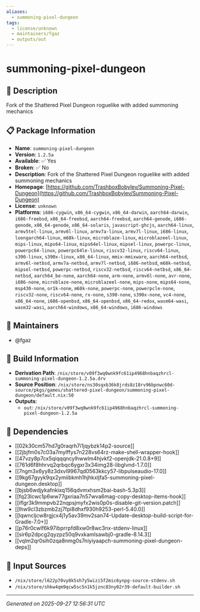 ```yaml
---
aliases:
  - summoning-pixel-dungeon
tags:
  - license/unknown
  - maintainers/fgaz
  - outputs/out
---
```


# summoning-pixel-dungeon

## 📝 Description

Fork of the Shattered Pixel Dungeon roguelike with added summoning mechanics

## 📋 Package Information

- **Name**: `summoning-pixel-dungeon`
- **Version**: `1.2.5a`
- **Available**: ✅ Yes
- **Broken**: ✅ No
- **Description**: Fork of the Shattered Pixel Dungeon roguelike with added summoning mechanics
- **Homepage**: [https://github.com/TrashboxBobylev/Summoning-Pixel-Dungeon](https://github.com/TrashboxBobylev/Summoning-Pixel-Dungeon)
- **License**: `unknown`
- **Platforms**: `i686-cygwin`, `x86_64-cygwin`, `x86_64-darwin`, `aarch64-darwin`, `i686-freebsd`, `x86_64-freebsd`, `aarch64-freebsd`, `aarch64-genode`, `i686-genode`, `x86_64-genode`, `x86_64-solaris`, `javascript-ghcjs`, `aarch64-linux`, `armv5tel-linux`, `armv6l-linux`, `armv7a-linux`, `armv7l-linux`, `i686-linux`, `loongarch64-linux`, `m68k-linux`, `microblaze-linux`, `microblazeel-linux`, `mips-linux`, `mips64-linux`, `mips64el-linux`, `mipsel-linux`, `powerpc-linux`, `powerpc64-linux`, `powerpc64le-linux`, `riscv32-linux`, `riscv64-linux`, `s390-linux`, `s390x-linux`, `x86_64-linux`, `mmix-mmixware`, `aarch64-netbsd`, `armv6l-netbsd`, `armv7a-netbsd`, `armv7l-netbsd`, `i686-netbsd`, `m68k-netbsd`, `mipsel-netbsd`, `powerpc-netbsd`, `riscv32-netbsd`, `riscv64-netbsd`, `x86_64-netbsd`, `aarch64_be-none`, `aarch64-none`, `arm-none`, `armv6l-none`, `avr-none`, `i686-none`, `microblaze-none`, `microblazeel-none`, `mips-none`, `mips64-none`, `msp430-none`, `or1k-none`, `m68k-none`, `powerpc-none`, `powerpcle-none`, `riscv32-none`, `riscv64-none`, `rx-none`, `s390-none`, `s390x-none`, `vc4-none`, `x86_64-none`, `i686-openbsd`, `x86_64-openbsd`, `x86_64-redox`, `wasm64-wasi`, `wasm32-wasi`, `aarch64-windows`, `x86_64-windows`, `i686-windows`
## 👥 Maintainers

- @fgaz


## 🔧 Build Information

- **Derivation Path**: `/nix/store/v09f3wq0wnk9fc61ip4968hnbaqzhrcl-summoning-pixel-dungeon-1.2.5a.drv`
- **Source Position**: `/nix/store/ns30sqxb36k8jrds8z18rv96bpnwc60d-source/pkgs/games/shattered-pixel-dungeon/summoning-pixel-dungeon/default.nix:50`
- **Outputs**:
  - `out`:  `/nix/store/v09f3wq0wnk9fc61ip4968hnbaqzhrcl-summoning-pixel-dungeon-1.2.5a`

## 🔗 Dependencies

- [[02k30cm57hd7g0raqrh7i1jqybzk14p2-source]]
- [[2jbjfm0s7c03a7mylffys7n228vs64rz-make-shell-wrapper-hook]]
- [[47vzy8p7cx5qiqqqncylhwwlm4hjvkf2-openjdk-21.0.8+9]]
- [[761d6f8hhrvq2qrbqc6ygxr3x34img28-libglvnd-1.7.0]]
- [[7ngm3x6yy8z3dxvl9967qd0563kkcy57-libpulseaudio-17.0]]
- [[9kg67gyyk9qx2ymiibkmh1hjhkxljfa5-summoning-pixel-dungeon.desktop]]
- [[bjsb6wdjykafnkixq156qdvmxhsm2bai-bash-5.3p3]]
- [[fq23lcwc1p6ww77gxriaa7n57wva6mag-copy-desktop-items-hook]]
- [[iflgr3k9mmpvb22nqpsjmyfx2wis0p0s-disable-git-version.patch]]
- [[lhw9cl3zbzmb2zj7fpi8dhxf930h9253-perl-5.40.0]]
- [[lqwncljcw8rgjcx4j1y5av39mv2san74-Update-desktop-build-script-for-Gradle-7.0+]]
- [[p76r0cwlf6k97ibprrpfd8xw0r8wc3nx-stdenv-linux]]
- [[sir6p2dpcg2qyzpz50q9vxkamlsawbj0-gradle-8.14.3]]
- [[vqlm2qr0sih0zqa8nmg0s7niyiyaapch-summoning-pixel-dungeon-deps]]

## 📁 Input Sources

- `/nix/store/l622p70vy8k5sh7y5wizi5f2mic6ynpg-source-stdenv.sh`
- `/nix/store/shkw4qm9qcw5sc5n1k5jznc83ny02r39-default-builder.sh`

---
*Generated on 2025-09-27 12:56:31 UTC*
